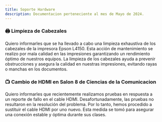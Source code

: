 ```yaml
---
title: Soporte Hardware
description: Documentacion perteneciente al mes de Mayo de 2024.
---
```

### 🖨 Limpieza de Cabezales

Quiero informarles que se ha llevado a cabo una limpieza exhaustiva de los cabezales de la impresora Epson L4150. Esta acción de mantenimiento se realizo por mala calidad en las impresiones garantizando un rendimiento óptimo de nuestros equipos. La limpieza de los cabezales ayuda a prevenir obstrucciones y asegura la calidad en nuestras impresiones, evitando rayas o manchas en los documentos.

### 📺 Cambio de HDMI en Salon 8 de Ciencias de la Comunicacion

Quiero informarles que recientemente realizamos pruebas en respuesta a un reporte de fallo en el cable HDMI. Desafortunadamente, las pruebas no resultaron en la resolución del problema. Por lo tanto, hemos procedido a sustituir el cable HDMI por uno nuevo. Esta medida se tomó para asegurar una conexión estable y óptima durante sus clases.